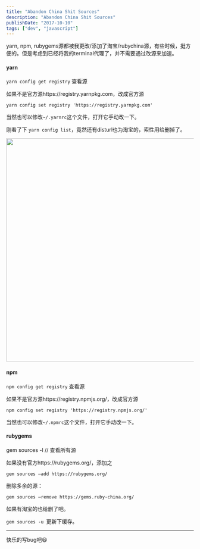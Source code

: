 ```yaml
---
title: "Abandon China Shit Sources"
description: "Abandon China Shit Sources"
publishDate: "2017-10-10"
tags: ["dev", "javascript"]
---
```


yarn, npm, rubygems源都被我更改/添加了淘宝/rubychina源，有些时候，挺方便的。但是考虑到已经将我的terminal代理了，并不需要通过改源来加速。



#### yarn

`yarn config get registry`  查看源

如果不是官方源https://registry.yarnpkg.com，改成官方源

`yarn config set registry 'https://registry.yarnpkg.com'`

当然也可以修改`~/.yarnrc`这个文件，打开它手动改一下。



刚看了下 `yarn config list`，竟然还有disturl也为淘宝的，索性用给删掉了。

<img src="https://raw.githubusercontent.com/FaiChou/faichou.github.io/master/img/qiniu/markdown/1507615208265.png" width="600"/>



#### npm

`npm config get registry`  查看源

如果不是官方源https://registry.npmjs.org/，改成官方源

`npm config set registry 'https://registry.npmjs.org/'`

当然也可以修改`~/.npmrc`这个文件，打开它手动改一下。



#### rubygems


gem sources -l // 查看所有源

如果没有官方https://rubygems.org/，添加之

`gem sources —add https://rubygems.org/`

删除多余的源：

`gem sources —remove https://gems.ruby-china.org/`

如果有淘宝的也给删了吧。

`gem sources -u `更新下缓存。


---


快乐的写bug吧😆

